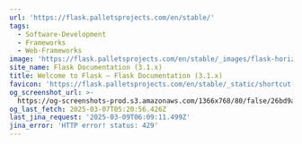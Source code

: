 ```yaml
---
url: 'https://flask.palletsprojects.com/en/stable/'
tags:
  - Software-Development
  - Frameworks
  - Web-Frameworks
image: 'https://flask.palletsprojects.com/en/stable/_images/flask-horizontal.png'
site_name: Flask Documentation (3.1.x)
title: Welcome to Flask — Flask Documentation (3.1.x)
favicon: 'https://flask.palletsprojects.com/en/stable/_static/shortcut-icon.png'
og_screenshot_url: >-
  https://og-screenshots-prod.s3.amazonaws.com/1366x768/80/false/26bd9ac779086797ad03efc5f444fbfd2c45fc3bb9fbe46958f19ad5ca76597f.jpeg
og_last_fetch: 2025-03-07T05:20:56.426Z
last_jina_request: '2025-03-09T06:09:11.499Z'
jina_error: 'HTTP error! status: 429'
---
```


